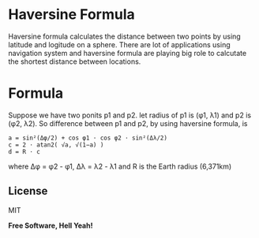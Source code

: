 # Haversine Formula

 Haversine formula calculates the distance between two points by using latitude and logitude on a sphere. There are lot of applications using navigation system and haversine formula are playing big role to calcutate the shortest distance between locations.
 # Formula
 
 Suppose we have two ponits p1 and p2. let radius of p1 is (φ1, λ1) and p2 is (φ2, λ2).
 So difference between p1 and p2, by using haversine formula, is 
```
a = sin²(Δφ/2) + cos φ1 ⋅ cos φ2 ⋅ sin²(Δλ/2)
c = 2 ⋅ atan2( √a, √(1−a) )
d = R ⋅ c
```
where Δφ = φ2 - φ1, Δλ = λ2 - λ1 and R is the Earth radius (6,371km)


License
----

MIT

**Free Software, Hell Yeah!**